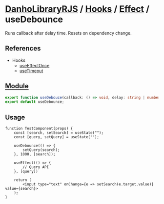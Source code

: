 # [DanhoLibraryRJS](../../index.md) / [Hooks](../index.md) / [Effect](./index.md) / useDebounce
Runs callback after delay time. Resets on dependency change.

## References
* Hooks
    * [useEffectOnce](../Once/useEffectOnce.md)
    * [useTimeout](../Utils/useTimeout.md)

## [Module](../../../src/hooks/effect/useDebounce.ts)
```ts
export function useDebouce(callback: () => void, delay: string | number, dependencies: DependencyList): void
export default useDebounce;
```

## Usage
```tsx
function TestComponent(props) {
    const [search, setSearch] = useState("");
    const [query, setQuery] = useState("");

    useDebounce(() => {
        setQuery(search);
    }, 1000, [search]);
    
    useEffect(() => {
        // Query API
    }, [query])

    return (
        <input type="text" onChange={e => setSearch(e.target.value)} value={search}>
    );
}
```